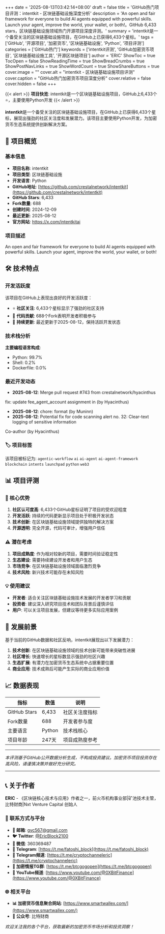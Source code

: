 +++
date = '2025-08-13T03:42:14+08:00'
draft = false
title = 'GitHub热门项目评测：intentkit - 区块链基础设施深度分析'
description = 'An open and fair framework for everyone to build AI agents equipped with powerful skills. Launch your agent, improve the world, your wallet, or both!。GitHub 6,433 stars，区块链基础设施领域热门开源项目深度评测。'
summary = 'intentkit是一个备受关注的区块链基础设施项目，在GitHub上已获得6,433个星标。'
tags = ['GitHub', '开源项目', '加密货币', '区块链基础设施', 'Python', '项目评测']
categories = ['GitHub热门']
keywords = ['intentkit评测', 'GitHub加密货币项目', '区块链基础设施工具', '开源区块链项目']
author = 'ERIC'
ShowToc = true
TocOpen = false
ShowReadingTime = true
ShowBreadCrumbs = true
ShowPostNavLinks = true
ShowWordCount = true
ShowShareButtons = true
cover.image = ""
cover.alt = "intentkit - 区块链基础设施项目评测"
cover.caption = "GitHub热门加密货币项目深度分析"
cover.relative = false
cover.hidden = false
+++

{{< alert >}}
**项目快览**: intentkit是一个区块链基础设施项目，GitHub上6,433个⭐，主要使用Python开发
{{< /alert >}}

**intentkit**是一个备受关注的区块链基础设施项目，在GitHub上已获得6,433个星标，展现出强劲的社区关注度和发展潜力。该项目主要使用Python开发，为加密货币生态系统提供创新解决方案。

## 🎯 项目概览

### 基本信息
- **项目名称**: intentkit
- **项目类型**: 区块链基础设施
- **开发语言**: Python
- **GitHub地址**: [https://github.com/crestalnetwork/intentkit](https://github.com/crestalnetwork/intentkit)
- **GitHub Stars**: 6,433
- **Fork数量**: 688
- **创建时间**: 2024-12-09
- **最近更新**: 2025-08-12
- **官方网站**: https://x.com/intentkitai

### 项目描述
An open and fair framework for everyone to build AI agents equipped with powerful skills. Launch your agent, improve the world, your wallet, or both!

## 🛠️ 技术特点

### 开发活跃度
该项目在GitHub上表现出良好的开发活跃度：
- ⭐ **社区关注**: 6,433个星标显示了强劲的社区支持
- 🔄 **代码贡献**: 688个Fork表明开发者积极参与
- 📅 **持续更新**: 最近更新于2025-08-12，保持活跃开发状态

### 技术栈分析

**主要编程语言构成**:
- Python: 99.7%
- Shell: 0.2%
- Dockerfile: 0.0%


### 最近开发动态
- **2025-08-12**: Merge pull request #743 from crestalnetwork/hyacinthus

fix: update fee_agent_account assignment in  (by Hyacinthus)
- **2025-08-12**: chore: format (by Muninn)
- **2025-08-12**: Potential fix for code scanning alert no. 32: Clear-text logging of sensitive information

Co-author (by Hyacinthus)


### 🏷️ 项目标签
该项目被标记为: `agentic-workflow` `ai` `ai-agent` `ai-agent-framework` `blockchain` `intents` `launchpad` `python` `web3`


## 📊 项目评测

### 🎯 核心优势
1. **社区认可度高**: 6,433个GitHub星标证明了项目的受欢迎程度
2. **开发活跃**: 持续的代码更新显示项目处于积极开发状态
3. **技术创新**: 在区块链基础设施领域提供独特的解决方案
4. **开源透明**: 完全开源，代码可审计，增强用户信任

### ⚠️ 潜在考虑
1. **项目成熟度**: 作为相对较新的项目，需要时间验证稳定性
2. **生态建设**: 需要持续建设开发者和用户生态
3. **市场竞争**: 在区块链基础设施领域面临激烈竞争
4. **技术风险**: 新兴技术可能存在未知风险

### 💡 使用建议
- **开发者**: 适合关注区块链基础设施技术发展的开发者学习和贡献
- **投资者**: 建议深入研究项目技术和团队背景后谨慎评估
- **用户**: 可以关注项目发展，但建议等待更多实际应用案例

## 🔮 发展前景

基于当前的GitHub数据和社区反响，intentkit展现出以下发展潜力：

1. **技术创新**: 在区块链基础设施领域的技术创新可能带来突破性进展
2. **社区增长**: 快速增长的星标数显示强劲的社区兴趣
3. **生态扩展**: 有潜力在加密货币生态系统中占据重要位置
4. **商业应用**: 技术成熟后可能产生实际的商业应用价值

## 📈 数据表现

| 指标 | 数值 | 说明 |
|------|------|------|
| GitHub Stars | 6,433 | 社区关注度指标 |
| Fork数量 | 688 | 开发者参与度 |
| 主要语言 | Python | 技术栈核心 |
| 项目年龄 | 247天 | 项目成熟度参考 |

---

*本评测基于GitHub公开数据分析生成，不构成投资建议。加密货币项目投资存在高风险，请谨慎决策并做好充分研究。*

---

## 📞 关于作者

**ERIC** - 《区块链核心技术与应用》作者之一，前火币机构事业部|矿池技术主管，比特财商|Nxt Venture Capital 创始人

### 🔗 联系方式与平台

- **📧 邮箱**: [gyc567@gmail.com](mailto:gyc567@gmail.com)
- **🐦 Twitter**: [@EricBlock2100](https://twitter.com/EricBlock2100)
- **💬 微信**: 360369487
- **📱 Telegram**: [https://t.me/fatoshi_block](https://t.me/fatoshi_block)
- **📢 Telegram频道**: [https://t.me/cryptochanneleric](https://t.me/cryptochanneleric)
- **👥 加密情报TG群**: [https://t.me/btcgogopen](https://t.me/btcgogopen)
- **🎥 YouTube频道**: [https://www.youtube.com/@0XBitFinance](https://www.youtube.com/@0XBitFinance)

### 🌐 相关平台

- **📊 加密货币信息聚合网站**: [https://www.smartwallex.com/](https://www.smartwallex.com/)
- **📖 公众号**: 比特财商

*欢迎关注我的各个平台，获取最新的加密货币市场分析和投资洞察！*
